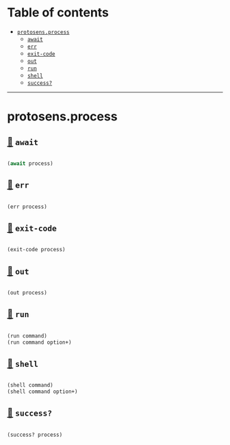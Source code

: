 # Table of contents
-  [`protosens.process`](#protosens.process) 
    -  [`await`](#protosens.process/await)
    -  [`err`](#protosens.process/err)
    -  [`exit-code`](#protosens.process/exit-code)
    -  [`out`](#protosens.process/out)
    -  [`run`](#protosens.process/run)
    -  [`shell`](#protosens.process/shell)
    -  [`success?`](#protosens.process/success?)

-----
# <a name="protosens.process">protosens.process</a>






## <a name="protosens.process/await">[:page_facing_up:](https://github.com/protosens/monorepo.cljc/blob/develop/module/process/src/main/clj/protosens/process.clj#L63-L67) `await`</a>
``` clojure

(await process)
```


## <a name="protosens.process/err">[:page_facing_up:](https://github.com/protosens/monorepo.cljc/blob/develop/module/process/src/main/clj/protosens/process.clj#L71-L76) `err`</a>
``` clojure

(err process)
```


## <a name="protosens.process/exit-code">[:page_facing_up:](https://github.com/protosens/monorepo.cljc/blob/develop/module/process/src/main/clj/protosens/process.clj#L80-L84) `exit-code`</a>
``` clojure

(exit-code process)
```


## <a name="protosens.process/out">[:page_facing_up:](https://github.com/protosens/monorepo.cljc/blob/develop/module/process/src/main/clj/protosens/process.clj#L88-L93) `out`</a>
``` clojure

(out process)
```


## <a name="protosens.process/run">[:page_facing_up:](https://github.com/protosens/monorepo.cljc/blob/develop/module/process/src/main/clj/protosens/process.clj#L31-L44) `run`</a>
``` clojure

(run command)
(run command option+)
```


## <a name="protosens.process/shell">[:page_facing_up:](https://github.com/protosens/monorepo.cljc/blob/develop/module/process/src/main/clj/protosens/process.clj#L11-L27) `shell`</a>
``` clojure

(shell command)
(shell command option+)
```


## <a name="protosens.process/success?">[:page_facing_up:](https://github.com/protosens/monorepo.cljc/blob/develop/module/process/src/main/clj/protosens/process.clj#L97-L101) `success?`</a>
``` clojure

(success? process)
```

